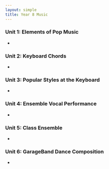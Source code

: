 ```yaml
---
layout: simple
title: Year 8 Music
---
```



### Unit 1: Elements of Pop Music

* [](year8music/) 

### Unit 2: Keyboard Chords 

* [](year8music/) 

### Unit 3: Popular Styles at the Keyboard

* [](year8music/) 

### Unit 4: Ensemble Vocal Performance

* [](year8music/) 

### Unit 5: Class Ensemble

* [](year8music/) 

### Unit 6: GarageBand Dance Composition

* [](year8music/) 


